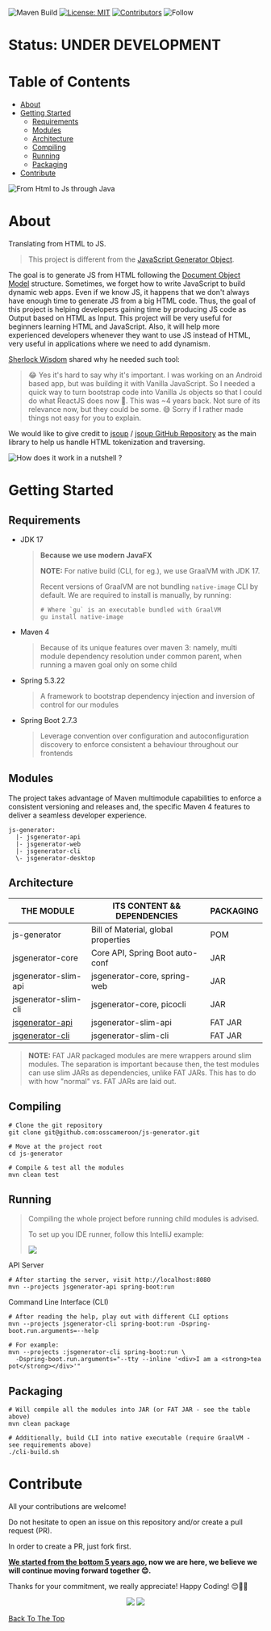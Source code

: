 
![Maven Build](https://github.com/osscameroon/js-generator/actions/workflows/maven.yml/badge.svg)
[![License: MIT](https://img.shields.io/badge/License-MIT-yellow.svg)](https://opensource.org/licenses/MIT)
[![Contributors](https://img.shields.io/github/contributors-anon/osscameroon/js-generator)](https://github.com/osscameroon/js-generator/graphs/contributors)
![Follow](https://img.shields.io/twitter/follow/osscameroon?style=social)

# Status: UNDER DEVELOPMENT

# Table of Contents
- [About](#about)
- [Getting Started](#getting-started)
  - [Requirements](#requirements)
  - [Modules](#modules)
  - [Architecture](#architecture)
  - [Compiling](#compiling)
  - [Running](#running)
  - [Packaging](#packaging)
- [Contribute](#contribute)

![From Html to Js through Java](illustrations/html_java_js.png)

# About

Translating from HTML to JS.

> This project is different from the
> [JavaScript Generator Object](https://developer.mozilla.org/en-US/docs/Web/JavaScript/Reference/Global_Objects/Generator).
 
The goal is to generate JS  from HTML  following the [Document Object Model](https://www.w3schools.com/js/js_htmldom.asp) structure. Sometimes, we forget how to write
JavaScript to build dynamic web apps. Even if we know JS, it happens that we don't always have enough time to generate
JS from a big HTML code. Thus, the goal of this project is helping developers gaining time by producing JS code as
Output based on HTML as Input. This project will be very useful for beginners learning HTML and JavaScript. Also, it
will help more experienced developers whenever they want to use JS instead of HTML, very useful in applications where we need to add dynamism.

[Sherlock Wisdom](https://github.com/sherlockwisdom) shared why he needed such tool:

> 😂 Yes it's hard to say why it's important. I was working on an Android based app, but was building it with Vanilla JavaScript. So I needed a quick way to turn bootstrap code into Vanilla Js objects so that I could do what ReactJS does now 🤣. This was ~4 years back. Not sure of its relevance now, but they could be some. 😅 Sorry if I rather made things not easy for you to explain.

We would like to give credit to [jsoup](https://jsoup.org/) / [jsoup GitHub Repository](https://github.com/jhy/jsoup/) as the main library to help us handle HTML tokenization and traversing.

![How does it work in a nutshell ?](illustrations/jsgenerator_intro.png)

# Getting Started

## Requirements

+ JDK 17
  > **Because we use modern JavaFX**
  > 
  > **NOTE:** For native build (CLI, for eg.), we use GraalVM with JDK 17.
  >
  > Recent versions of GraalVM are not bundling `native-image` CLI by default.
  > We are required to install is manually, by running:
  > ```shell
  > # Where `gu` is an executable bundled with GraalVM
  > gu install native-image
  > ```
+ Maven 4
  > Because of its unique features over maven 3:
  > namely, multi module dependency resolution under common parent, when running a maven goal only on some child
+ Spring 5.3.22
  > A framework to bootstrap dependency injection and inversion of control for our modules
+ Spring Boot 2.7.3
  > Leverage convention over configuration and autoconfiguration discovery to enforce consistent a behaviour
  > throughout our frontends

## Modules

The project takes advantage of Maven multimodule capabilities to enforce a consistent versioning and releases and,
the specific Maven 4 features to deliver a seamless developer experience.

```text
js-generator:
  |- jsgenerator-api
  |- jsgenerator-web
  |- jsgenerator-cli
  \- jsgenerator-desktop
```

## Architecture

| THE MODULE                         | ITS CONTENT && DEPENDENCIES         | PACKAGING |
|------------------------------------|-------------------------------------|-----------|
| js-generator                       | Bill of Material, global properties | POM       |
| jsgenerator-core                   | Core API, Spring Boot auto-conf     | JAR       |
| jsgenerator-slim-api               | jsgenerator-core, spring-web        | JAR       |
| jsgenerator-slim-cli               | jsgenerator-core, picocli           | JAR       |
| [jsgenerator-api](./README.api.md) | jsgenerator-slim-api                | FAT JAR   |
| [jsgenerator-cli](./README.cli.md) | jsgenerator-slim-cli                | FAT JAR   |

> **NOTE:** FAT JAR packaged modules are mere wrappers around slim modules. The separation is important because then,
> the test modules can use slim JARs as dependencies, unlike FAT JARs. This has to do with how "normal" vs. FAT JARs
> are laid out.

## Compiling

```shell
# Clone the git repository
git clone git@github.com:osscameroon/js-generator.git

# Move at the project root
cd js-generator

# Compile & test all the modules
mvn clean test
```

## Running

> Compiling the whole project before running child modules is advised.
> 
> To set up you IDE runner, follow this IntelliJ example:
> 
> ![](illustrations/intellij-maven-runner-configuration.png)

API Server
```shell
# After starting the server, visit http://localhost:8080
mvn --projects jsgenerator-api spring-boot:run
```

Command Line Interface (CLI)
```shell
# After reading the help, play out with different CLI options
mvn --projects jsgenerator-cli spring-boot:run -Dspring-boot.run.arguments=--help

# For example:
mvn --projects :jsgenerator-cli spring-boot:run \
  -Dspring-boot.run.arguments="--tty --inline '<div>I am a <strong>tea pot</strong></div>'"
```

## Packaging

```shell
# Will compile all the modules into JAR (or FAT JAR - see the table above)
mvn clean package

# Additionally, build CLI into native executable (require GraalVM - see requirements above)
./cli-build.sh
```

# Contribute

All your contributions are welcome!

Do not hesitate to open an issue on this repository and/or create a pull request (PR).

In order to create a PR, just fork first.

**[We started from the bottom 5 years ago](https://github.com/opensourcecameroon/jsGenerator), now we are here, we believe we will continue moving forward together 😊.** 

Thanks for your commitment, we really appreciate! 
Happy Coding! 😊🎉💯

<div align="center">
    <img src="https://forthebadge.com/images/badges/built-with-love.svg" />
    <img src="https://forthebadge.com/images/badges/built-by-developers.svg" />
</div>

[Back To The Top](#table-of-contents)

